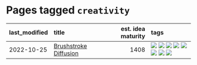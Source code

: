 # Pages tagged `creativity`

|last_modified|title|est. idea maturity|tags
|:---|:---|---:|:---|
|2022-10-25|[Brushstroke Diffusion](../brushstroke-diffusion.md)|1408|[![](https://img.shields.io/badge/tag-artisticstyletransfer-c4fb38)](../tags/artisticstyletransfer.md) [![](https://img.shields.io/badge/tag-creativity-1eefac)](../tags/creativity.md) [![](https://img.shields.io/badge/tag-deepgenerativemodeling-3f9741)](../tags/deepgenerativemodeling.md) [![](https://img.shields.io/badge/tag-experimental-4bcfd8)](../tags/experimental.md) [![](https://img.shields.io/badge/tag-imageprocessing-c6963e)](../tags/imageprocessing.md) [![](https://img.shields.io/badge/tag-modeltraining-6013c8)](../tags/modeltraining.md) [![](https://img.shields.io/badge/tag-painting-e3be61)](../tags/painting.md) [![](https://img.shields.io/badge/tag-wip-ff6770)](../tags/wip.md)|